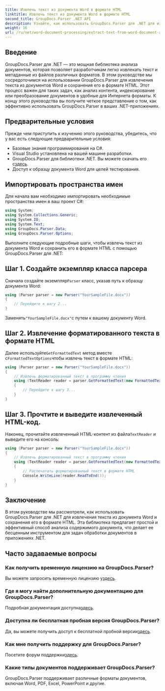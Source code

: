 ```yaml
---
title: Извлечь текст из документа Word в формате HTML
linktitle: Извлечь текст из документа Word в формате HTML
second_title: GroupDocs.Parser .NET API
description: Узнайте, как использовать GroupDocs.Parser для .NET для извлечения текста из документов Word и сохранения его в формате HTML. Пошаговое руководство с примерами кода.
weight: 16
url: /ru/net/word-document-processing/extract-text-from-word-document-as-html/
---
```

## Введение
GroupDocs.Parser для .NET — это мощная библиотека анализа документов, которая позволяет разработчикам легко извлекать текст и метаданные из файлов различных форматов. В этом руководстве мы сосредоточимся на использовании GroupDocs.Parser для извлечения текста из документов Word и сохранения его в формате HTML. Этот процесс важен для таких задач, как анализ контента, индексирование или преобразование документов в удобные для Интернета форматы. К концу этого руководства вы получите четкое представление о том, как эффективно использовать GroupDocs.Parser в ваших .NET-приложениях.
## Предварительные условия
Прежде чем приступить к изучению этого руководства, убедитесь, что у вас есть следующие предварительные условия:
- Базовые знания программирования на C#.
- Visual Studio установлена на вашей машине разработки.
-  GroupDocs.Parser для библиотеки .NET. Вы можете скачать его с[здесь](https://releases.groupdocs.com/parser/net/).
- Доступ к образцу документа Word для целей тестирования.
## Импортировать пространства имен
Для начала вам необходимо импортировать необходимые пространства имен в ваш проект C#:
```csharp
using System;
using System.Collections.Generic;
using System.IO;
using System.Text;
using GroupDocs.Parser.Data;
using GroupDocs.Parser.Options;
```
Выполните следующие подробные шаги, чтобы извлечь текст из документа Word и сохранить его в формате HTML с помощью GroupDocs.Parser для .NET:
## Шаг 1. Создайте экземпляр класса парсера
 Сначала создайте экземпляр`Parser` класс, указав путь к образцу документа Word:
```csharp
using (Parser parser = new Parser("YourSampleFile.docx"))
{
    // Перейдите к шагу 2...
}
```
 Заменять`"YourSampleFile.docx"`с путем к вашему документу Word.
## Шаг 2. Извлечение форматированного текста в формате HTML
 Далее используйте`GetFormattedText` метод вместе с`FormattedTextOptions`чтобы извлечь текст в формате HTML:
```csharp
using (Parser parser = new Parser("YourSampleFile.docx"))
{
    // Извлечь форматированный текст в программу чтения
    using (TextReader reader = parser.GetFormattedText(new FormattedTextOptions(FormattedTextMode.Html)))
    {
        // Перейдите к шагу 3...
    }
}
```
## Шаг 3. Прочтите и выведите извлеченный HTML-код.
 Наконец, прочитайте извлеченный HTML-контент из файла`TextReader` и выведите его на консоль:
```csharp
using (Parser parser = new Parser("YourSampleFile.docx"))
{
    // Извлечь форматированный текст в программу чтения
    using (TextReader reader = parser.GetFormattedText(new FormattedTextOptions(FormattedTextMode.Html)))
    {
        // Распечатать форматированный текст в формате HTML
        Console.WriteLine(reader.ReadToEnd());
    }
}
```
## Заключение
В этом руководстве мы рассмотрели, как использовать GroupDocs.Parser для .NET для извлечения текста из документа Word и сохранения его в формате HTML. Эта библиотека предлагает простой и эффективный способ анализа содержимого документа, что делает ее бесценным инструментом для задач обработки документов в приложениях .NET.

## Часто задаваемые вопросы
### Как получить временную лицензию на GroupDocs.Parser?
 Вы можете запросить временную лицензию у[здесь](https://purchase.groupdocs.com/temporary-license/).
### Где я могу найти дополнительную документацию для GroupDocs.Parser?
 Подробная документация доступна[здесь](https://tutorials.groupdocs.com/parser/net/).
### Доступна ли бесплатная пробная версия GroupDocs.Parser?
 Да, вы можете получить доступ к бесплатной пробной версии[здесь](https://releases.groupdocs.com/).
### Как мне получить поддержку для GroupDocs.Parser?
 Посетите форум поддержки[здесь](https://forum.groupdocs.com/c/parser/17).
### Какие типы документов поддерживает GroupDocs.Parser?
GroupDocs.Parser поддерживает различные форматы документов, включая Word, PDF, Excel, PowerPoint и другие.